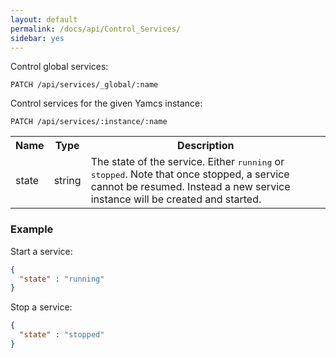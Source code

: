 ```yaml
---
layout: default
permalink: /docs/api/Control_Services/
sidebar: yes
---
```


Control global services:

    PATCH /api/services/_global/:name

Control services for the given Yamcs instance:

    PATCH /api/services/:instance/:name

<table class="inline">
  <tr>
    <th>Name</th>
    <th>Type</th>
    <th>Description</th>
  </tr>
  <tr>
    <td class="code">state</td>
    <td class="code">string</td>
    <td>The state of the service. Either <tt>running</tt> or <tt>stopped</tt>.
    Note that once stopped, a service cannot be resumed. Instead a new service instance will be created and started.</td>
  </tr>
</table>

### Example

Start a service:

```json
{
  "state" : "running"
}
```

Stop a service:

```json
{
  "state" : "stopped"
}
```
